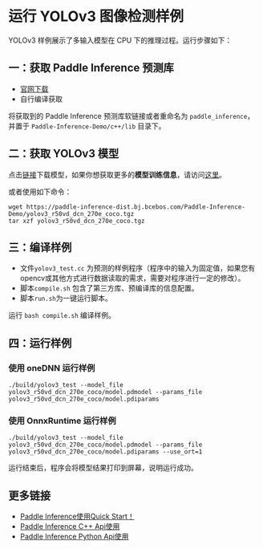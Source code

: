 # 运行 YOLOv3 图像检测样例

YOLOv3 样例展示了多输入模型在 CPU 下的推理过程。运行步骤如下：

## 一：获取 Paddle Inference 预测库

- [官网下载](https://www.paddlepaddle.org.cn/documentation/docs/zh/advanced_guide/inference_deployment/inference/build_and_install_lib_cn.html)
- 自行编译获取

将获取到的 Paddle Inference 预测库软链接或者重命名为 `paddle_inference`，并置于 `Paddle-Inference-Demo/c++/lib` 目录下。

## 二：获取 YOLOv3 模型

点击[链接](https://paddle-inference-dist.bj.bcebos.com/Paddle-Inference-Demo/yolov3_r50vd_dcn_270e_coco.tgz)下载模型，如果你想获取更多的**模型训练信息**，请访问[这里](https://github.com/PaddlePaddle/PaddleDetection)。

或者使用如下命令：
```
wget https://paddle-inference-dist.bj.bcebos.com/Paddle-Inference-Demo/yolov3_r50vd_dcn_270e_coco.tgz
tar xzf yolov3_r50vd_dcn_270e_coco.tgz
```

## 三：编译样例
 
- 文件`yolov3_test.cc` 为预测的样例程序（程序中的输入为固定值，如果您有opencv或其他方式进行数据读取的需求，需要对程序进行一定的修改）。    
- 脚本`compile.sh` 包含了第三方库、预编译库的信息配置。
- 脚本`run.sh`为一键运行脚本。

运行 `bash compile.sh` 编译样例。

## 四：运行样例

### 使用 oneDNN 运行样例

```shell
./build/yolov3_test --model_file yolov3_r50vd_dcn_270e_coco/model.pdmodel --params_file yolov3_r50vd_dcn_270e_coco/model.pdiparams
```

### 使用 OnnxRuntime 运行样例
```shell
./build/yolov3_test --model_file yolov3_r50vd_dcn_270e_coco/model.pdmodel --params_file yolov3_r50vd_dcn_270e_coco/model.pdiparams --use_ort=1
```

运行结束后，程序会将模型结果打印到屏幕，说明运行成功。

## 更多链接
- [Paddle Inference使用Quick Start！](https://www.paddlepaddle.org.cn/inference/master/guides/quick_start/index_quick_start.html)
- [Paddle Inference C++ Api使用](https://www.paddlepaddle.org.cn/inference/master/api_reference/cxx_api_doc/cxx_api_index.html)
- [Paddle Inference Python Api使用](https://www.paddlepaddle.org.cn/inference/master/api_reference/python_api_doc/python_api_index.html)
